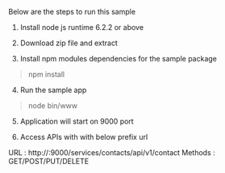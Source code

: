 Below are the steps to run this sample

1. Install node js runtime 6.2.2 or above

2. Download zip file and extract

3. Install npm modules dependencies for the sample package

>npm install

4. Run the sample app

> node bin/www

5. Application will start on 9000 port

6. Access APIs with with below prefix url

URL : http://<host>:9000/services/contacts/api/v1/contact
Methods : GET/POST/PUT/DELETE
